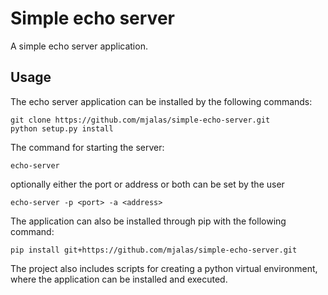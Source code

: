 # Simple echo server

A simple echo server application.

## Usage

The echo server application can be installed by the following commands:

```
git clone https://github.com/mjalas/simple-echo-server.git
python setup.py install
```

The command for starting the server:

```
echo-server
```
optionally either the port or address or both can be set by the user

```
echo-server -p <port> -a <address>
```

The application can also be installed through pip with the following command:

```
pip install git+https://github.com/mjalas/simple-echo-server.git
```

The project also includes scripts for creating a python virtual environment, where the application can be installed and executed.

